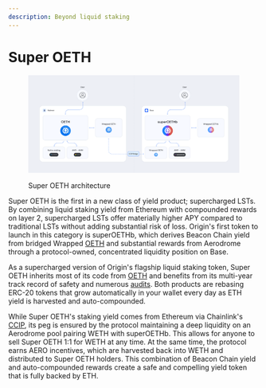 ```yaml
---
description: Beyond liquid staking
---
```


# Super OETH

<figure><img src="../.gitbook/assets/arch.png" alt=""><figcaption><p>Super OETH architecture</p></figcaption></figure>

Super OETH is the first in a new class of yield product; supercharged LSTs. By combining liquid staking yield from Ethereum with compounded rewards on layer 2, supercharged LSTs offer materially higher APY compared to traditional LSTs without adding substantial risk of loss. Origin's first token to launch in this category is superOETHb, which derives Beacon Chain yield from bridged Wrapped [OETH](oeth/) and substantial rewards from Aerodrome through a protocol-owned, concentrated liquidity position on Base.

As a supercharged version of Origin's flagship liquid staking token, Super OETH inherits most of its code from [OETH](oeth/) and benefits from its multi-year track record of safety and numerous [audits](../security-and-risk/audits.md). Both products are rebasing ERC-20 tokens that grow automatically in your wallet every day as ETH yield is harvested and auto-compounded.

While Super OETH's staking yield comes from Ethereum via Chainlink's [CCIP](https://chain.link/cross-chain), its peg is ensured by the protocol maintaining a deep liquidity on an Aerodrome pool pairing WETH with superOETHb. This allows for anyone to sell Super OETH 1:1 for WETH at any time. At the same time, the protocol earns AERO incentives, which are harvested back into WETH and distributed to Super OETH holders. This combination of Beacon Chain yield and auto-compounded rewards create a safe and compelling yield token that is fully backed by ETH.
